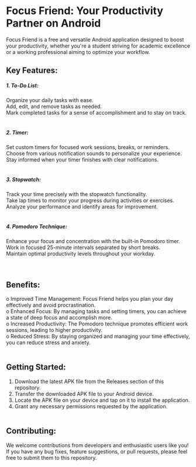 <h1><b>Focus Friend:</b> Your Productivity Partner on Android</h1>
Focus Friend is a free and versatile Android application designed to boost your productivity, whether you're a student striving for academic excellence or a working professional aiming to optimize your workflow.

<h2>Key Features:</h2>

<h5>1. To-Do List:</h5>
    Organize your daily tasks with ease.<br>
    Add, edit, and remove tasks as needed.<br>
    Mark completed tasks for a sense of accomplishment and to stay on track.<br><br>
<h5>2. Timer:</h5>
    Set custom timers for focused work sessions, breaks, or reminders.<br>
    Choose from various notification sounds to personalize your experience.<br>
    Stay informed when your timer finishes with clear notifications.<br><br>
<h5>3. Stopwatch:</h5>
    Track your time precisely with the stopwatch functionality.<br>
    Take lap times to monitor your progress during activities or exercises.<br>
    Analyze your performance and identify areas for improvement.<br><br>
<h5>4. Pomodoro Technique:</h5>
    Enhance your focus and concentration with the built-in Pomodoro timer.<br>
    Work in focused 25-minute intervals separated by short breaks.<br>
    Maintain optimal productivity levels throughout your workday.<br><br><br>
<h2>Benefits:</h2>

  o Improved Time Management: Focus Friend helps you plan your day effectively and avoid procrastination.<br>
  o Enhanced Focus: By managing tasks and setting timers, you can achieve a state of deep focus and accomplish more.<br>
  o Increased Productivity: The Pomodoro technique promotes efficient work sessions, leading to higher productivity.<br>
  o Reduced Stress: By staying organized and managing your time effectively, you can reduce stress and anxiety.<br><br>
<h2>Getting Started:</h2>

   1. Download the latest APK file from the Releases section of this repository.<br>
   2. Transfer the downloaded APK file to your Android device.<br>
   3. Locate the APK file on your device and tap on it to install the application.<br>
   4. Grant any necessary permissions requested by the application.<br><br>
<h2>Contributing:</h2>

We welcome contributions from developers and enthusiastic users like you! If you have any bug fixes, feature suggestions, or pull requests, please feel free to submit them to this repository.
